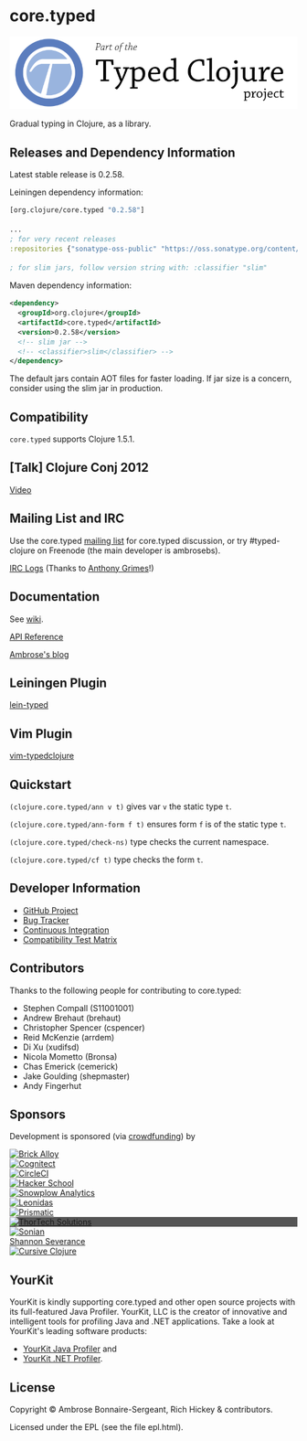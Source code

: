 # core.typed

<a href='http://typedclojure.org'><img src='images/part-of-typed-clojure-project.png'></a>

Gradual typing in Clojure, as a library.

## Releases and Dependency Information

Latest stable release is 0.2.58.

Leiningen dependency information:

```clojure
[org.clojure/core.typed "0.2.58"]

...
; for very recent releases
:repositories {"sonatype-oss-public" "https://oss.sonatype.org/content/groups/public/"}

; for slim jars, follow version string with: :classifier "slim"
```

Maven dependency information:

```XML
<dependency>
  <groupId>org.clojure</groupId>
  <artifactId>core.typed</artifactId>
  <version>0.2.58</version>
  <!-- slim jar -->
  <!-- <classifier>slim</classifier> -->
</dependency>
```

The default jars contain AOT files for faster loading. If jar size is a concern, consider
using the slim jar in production.

## Compatibility

`core.typed` supports Clojure 1.5.1.

## [Talk] Clojure Conj 2012

[Video](http://www.youtube.com/watch?v=wNhK8t3uLJU)

## Mailing List and IRC

Use the core.typed [mailing list](https://groups.google.com/forum/?fromgroups#!forum/clojure-core-typed) for core.typed discussion, 
or try #typed-clojure on Freenode (the main developer is ambrosebs).

[IRC Logs](http://logs.lazybot.org/irc.freenode.net/%23typed-clojure) (Thanks to [Anthony Grimes](https://twitter.com/IORayne)!)

## Documentation

See [wiki](https://github.com/clojure/core.typed/wiki).

[API Reference](http://clojure.github.io/core.typed/)

[Ambrose's blog](http://frenchy64.github.io/)

## Leiningen Plugin

[lein-typed](https://github.com/frenchy64/lein-typed)

## Vim Plugin

[vim-typedclojure](https://github.com/typedclojure/vim-typedclojure)

## Quickstart

`(clojure.core.typed/ann v t)` gives var `v` the static type `t`.

`(clojure.core.typed/ann-form f t)` ensures form `f` is of the static type `t`.

`(clojure.core.typed/check-ns)` type checks the current namespace.

`(clojure.core.typed/cf t)` type checks the form `t`.

<!---
## Examples

(These don't completely type check yet)

* [clojure.core.typed.test.rbt](https://github.com/frenchy64/typed-clojure/blob/master/test/typed/test/rbt.clj) for examples of mutually recursive types and heterogenous maps
* [typed.test.core-logic](https://github.com/frenchy64/typed-clojure/blob/master/test/typed/test/core_logic.clj) for examples of typing (tightly coupled) datatypes and protocols
* [typed.test.example](https://github.com/frenchy64/typed-clojure/blob/master/test/typed/test/example.clj) for a few little examples of simple usage
-->

## Developer Information

- [GitHub Project](https://github.com/clojure/core.typed)
- [Bug Tracker](http://dev.clojure.org/jira/browse/CTYP)
- [Continuous Integration](http://build.clojure.org/job/core.typed/)
- [Compatibility Test Matrix](http://build.clojure.org/job/core.typed-test-matrix/)

<!---
## Future work

* Equality filters for occurrence typing
* Unify AST with ClojureScript
* Namespace dependency management
* Track changes to Typed Racket
  * https://github.com/plt/racket/compare/6105ce8b2087...71d6189132ce
-->

## Contributors

Thanks to the following people for contributing to core.typed:

* Stephen Compall (S11001001)
* Andrew Brehaut (brehaut)
* Christopher Spencer (cspencer)
* Reid McKenzie (arrdem)
* Di Xu (xudifsd)
* Nicola Mometto (Bronsa)
* Chas Emerick (cemerick)
* Jake Goulding (shepmaster)
* Andy Fingerhut

## Sponsors

Development is sponsored (via [crowdfunding](http://www.indiegogo.com/projects/typed-clojure)) by

<div>
  <div>
    <a href="http://brickalloy.com/">
      <img src="http://typedclojure.org/images/sponsors/brick_alloy_2_37.png" alt="Brick Alloy">
    </a>
  </div>
  <div class="col-md-2">
    <a href="http://cognitect.com/">
      <img src="http://typedclojure.org/images/sponsors/cognitect_black_1_27.png" alt="Cognitect">
    </a>
  </div>
  <div>
    <a href="http://www.circleci.com/">
      <img src="http://typedclojure.org/images/sponsors/circleci_logoweb.jpg" alt="CircleCI">
    </a>
  </div>
  <div class="col-md-2">
    <a href="https://www.hackerschool.com/">
      <img src="http://typedclojure.org/images/sponsors/hackerschool.png" alt="Hacker School">
    </a>
  </div>
</div>
<div>
  <div>
    <a href="http://snowplowanalytics.com/">
      <img src="http://typedclojure.org/images/sponsors/snowplow-logo.png" alt="Snowplow Analytics">
    </a>
  </div>
  <div>
    <a href="http://leonidasoy.fi/">
      <img src="http://typedclojure.org/images/sponsors/leonidas.png" alt="Leonidas">
    </a>
  </div>
  <div>
    <a href="http://getprismatic.com/">
      <img src="http://typedclojure.org/images/sponsors/prismatic-logo.png" alt="Prismatic">
    </a>
  </div>
</div>
<div>
  <div style="background-color: #555;">
    <a href="http://www.thortech-solutions.com/">
      <img src="http://typedclojure.org/images/sponsors/thortech.png" alt="ThorTech Solutions">
    </a>
  </div>
  <div>
    <a href="http://sonian.com/">
      <img src="http://typedclojure.org/images/sponsors/sonian.png" alt="Sonian">
    </a>
  </div>
  <div>
    <a href="https://twitter.com/srseverance">Shannon Severance</a>
  </div>
</div>
<div>
  <div>
    <a href="http://cursiveclojure.com/">
      <img src="http://typedclojure.org/images/sponsors/cursive.png" alt="Cursive Clojure">
    </a>
  </div>
</div>
</div>


## YourKit

YourKit is kindly supporting core.typed and other open source projects with its full-featured Java Profiler.
YourKit, LLC is the creator of innovative and intelligent tools for profiling
Java and .NET applications. Take a look at YourKit's leading software products:

* <a href="http://www.yourkit.com/java/profiler/index.jsp">YourKit Java Profiler</a> and
* <a href="http://www.yourkit.com/.net/profiler/index.jsp">YourKit .NET Profiler</a>.

## License

Copyright © Ambrose Bonnaire-Sergeant, Rich Hickey & contributors.

Licensed under the EPL (see the file epl.html).
